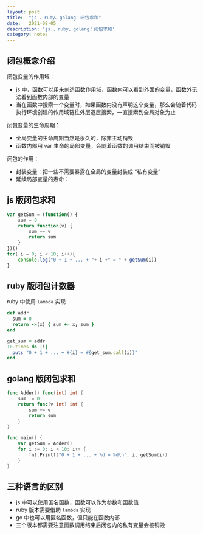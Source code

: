 ```yaml
---
layout: post
title:  "js 、ruby、golang：闭包求和"
date:   2021-08-05
description: 'js 、ruby、golang：闭包求和'
category: notes
---
```


## 闭包概念介绍

闭包变量的作用域：

- js 中，函数可以用来创造函数作用域，函数内可以看到外面的变量，函数外无法看到函数内部的变量
- 当在函数中搜索一个变量时，如果函数内没有声明这个变量，那么会随着代码执行环境创建的作用域链往外层逐层搜索，一直搜索到全局对象为止

闭包变量的生命周期：

- 全局变量的生命周期当然是永久的，除非主动销毁
- 函数内部用 var 生命的局部变量，会随着函数的调用结束而被销毁

闭包的作用：

- 封装变量：把一些不需要暴露在全局的变量封装成 “私有变量”
- 延续局部变量的寿命：

## js 版闭包求和

``` javascript
var getSum = (function() {
	sum = 0
	return function(v) {
		sum += v
		return sum
	}
})()
for( i = 0; i < 10; i++){
    console.log("0 + 1 + ... + "+ i +" = " + getSum(i))
}
```

## ruby 版闭包计数器

ruby 中使用 `lambda` 实现

``` ruby
def addr
  sum = 0
  return ->(x) { sum += x; sum }
end

get_sum = addr
10.times do |i|
  puts "0 + 1 + ... + #{i} = #{get_sum.call(i)}"
end
```

## golang 版闭包求和

``` go
func Adder() func(int) int {
	sum := 0
	return func(v int) int {
		sum += v
		return sum
	}
}

func main() {
	var getSum = Adder()
	for i := 0; i < 10; i++ {
		fmt.Printf("0 + 1 + ... + %d = %d\n", i, getSum(i))
	}
}
```

## 三种语言的区别

- js 中可以使用匿名函数，函数可以作为参数和函数值
- ruby 版本需要借助 `lambda` 实现
- go 中也可以用匿名函数，但只能在函数内部
- 三个版本都需要注意函数调用结束后闭包内的私有变量会被销毁